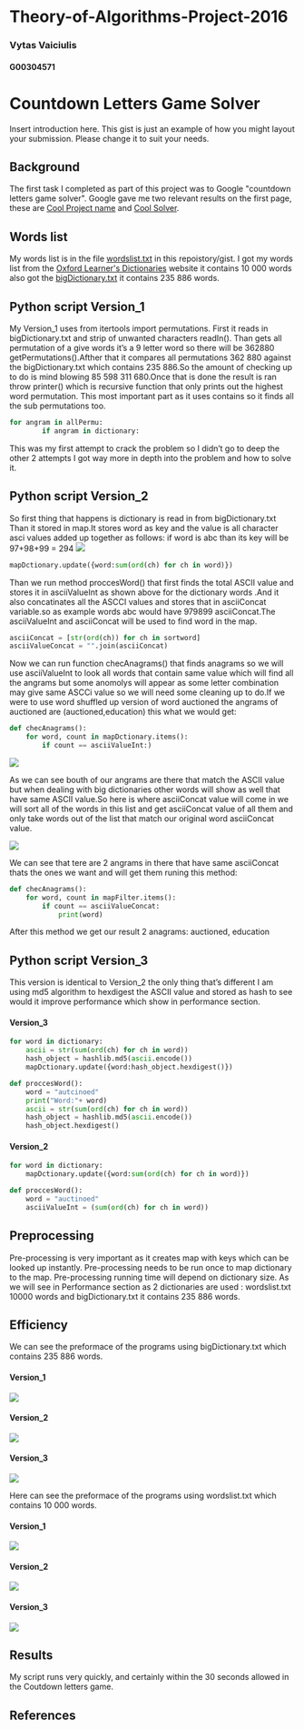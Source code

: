 # Theory-of-Algorithms-Project-2016

### Vytas Vaiciulis
#### G00304571

# Countdown Letters Game Solver
Insert introduction here.
This gist is just an example of how you might layout your submission.
Please change it to suit your needs.

## Background
The first task I completed as part of this project was to Google "countdown letters game solver".
Google gave me two relevant results on the first page, these are [Cool Project name][2] and [Cool Solver][3].

## Words list
My words list is in the file [wordslist.txt](wordslist.txt) in this repoistory/gist.
I got my words list from the [Oxford Learner's Dictionaries][1] website it contains 10 000 words also got the [bigDictionary.txt](bigDictionary.txt) it contains 235 886 words.

## Python script Version_1
My Version_1 uses from itertools import permutations. First it reads in bigDictionary.txt and strip of unwanted characters readIn(). Than gets all permutation of a give words it’s a 9 letter word so there will be 362880 getPermutations().Afther that it compares all permutations 362 880 against the bigDictionary.txt which contains 235 886.So the amount of checking up to do is mind blowing          85 598 311 680.Once that is done the result is ran throw printer() which is recursive function that only prints out the highest  word permutation.
This most important part as it uses contains so it finds all the sub permutations too.

```python
for angram in allPermu:
		if angram in dictionary:
```
This was my first attempt to crack the problem so I didn’t go to deep the other 2 attempts I got way more in depth into the problem and how to solve it.
## Python script Version_2

So first thing that happens is dictionary is read in from bigDictionary.txt
Than it stored in map.It stores word as key and the value is all character asci values added up together as follows: if word is abc than its key will be 97+98+99 = 294
![](https://github.com/VytasHub/Theory-of-Algorithms-Project-2016/blob/master/pics/ascii.png)
```python
mapDctionary.update({word:sum(ord(ch) for ch in word)})
```
Than we run method proccesWord() that first finds the total ASCII value and stores it in asciiValueInt as shown above for the dictionary words .And it also concatinates all the ASCCI values and stores that in asciiConcat variable.so as example words abc would have 979899 asciiConcat.The asciiValueInt and asciiConcat  will be used  to find word in the map.
```python
asciiConcat = [str(ord(ch)) for ch in sortword]
asciiValueConcat = "".join(asciiConcat)
```

Now we can run function checAnagrams() that finds anagrams so we will use asciiValueInt to look all words that contain same value which will find all the angrams but some anomolys will appear as some letter combination may give same ASCCi value so we will need some cleaning up to do.If we were to use word shuffled up version of word auctioned the angrams of auctioned are (auctioned,education) this what we would get:

```python
def	checAnagrams():	
	for word, count in mapDctionary.items():
		if count == asciiValueInt:)
```
![](https://github.com/VytasHub/Theory-of-Algorithms-Project-2016/blob/master/pics/anomolys.png)

As we can see bouth of our angrams are there that match the ASCII value but when dealing with big dictionaries other words will show as well that have same ASCII value.So here is where asciiConcat value will come in we will sort all of the words in this list and get asciiConcat value of all them and only take words out of the list that match our original word asciiConcat value.

![](https://github.com/VytasHub/Theory-of-Algorithms-Project-2016/blob/master/pics/output.png)

We can see that tere are 2 angrams in there that have same asciiConcat thats the ones we want and will get them runing this method:

```python
def	checAnagrams():	
	for word, count in mapFilter.items():
		if count == asciiValueConcat:
			print(word)
```
After this method we get our result 2 anagrams: auctioned, education

## Python script Version_3
This version is identical to Version_2 the only thing that’s different I am using md5 algorithm to hexdigest the ASCII value and stored as hash to see would it improve performance which show in performance section.

#### Version_3
```python
for word in dictionary:
	ascii = str(sum(ord(ch) for ch in word)) 
	hash_object = hashlib.md5(ascii.encode())
	mapDctionary.update({word:hash_object.hexdigest()})
```
```python
def proccesWord():
	word = "autcinoed"
	print("Word:"+ word)
	ascii = str(sum(ord(ch) for ch in word)) 
	hash_object = hashlib.md5(ascii.encode())
	hash_object.hexdigest()
```
#### Version_2
```python
for word in dictionary:
	mapDctionary.update({word:sum(ord(ch) for ch in word)})
```
```python
def proccesWord():
	word = "auctinoed"
	asciiValueInt = (sum(ord(ch) for ch in word))
```



## Preprocessing
Pre-processing is very important as it creates map with keys which can be looked up instantly. Pre-processing needs to be run once to map dictionary to the map. Pre-processing running time will depend on dictionary size. As we will see in Performance section as 2 dictionaries are used : wordslist.txt 10000 words and  bigDictionary.txt it contains 235 886 words.

## Efficiency
We can see the preformace of the programs using bigDictionary.txt which contains 235 886 words.

#### Version_1
![](https://github.com/VytasHub/Theory-of-Algorithms-Project-2016/blob/master/pics/Version_1b.png)
#### Version_2
![](https://github.com/VytasHub/Theory-of-Algorithms-Project-2016/blob/master/pics/Version_2b.png)
#### Version_3
![](https://github.com/VytasHub/Theory-of-Algorithms-Project-2016/blob/master/pics/Version_3b.png)

Here can see the preformace of the programs using wordslist.txt which contains 10 000 words.

#### Version_1
![](https://github.com/VytasHub/Theory-of-Algorithms-Project-2016/blob/master/pics/Version_3s.png)
#### Version_2
![](https://github.com/VytasHub/Theory-of-Algorithms-Project-2016/blob/master/pics/Version_3s.png)
#### Version_3
![](https://github.com/VytasHub/Theory-of-Algorithms-Project-2016/blob/master/pics/Version_3s.png)

## Results
My script runs very quickly, and certainly within the 30 seconds allowed in the Coutdown letters game.


## References
[1]: http://www.oxfordlearnersdictionaries.com/wordlist/english/oxford3000/
[2]: http://www.oxfordlearnersdictionaries.com/wordlist/english/oxford3000/
[3]: http://www.oxfordlearnersdictionaries.com/wordlist/english/oxford3000/
